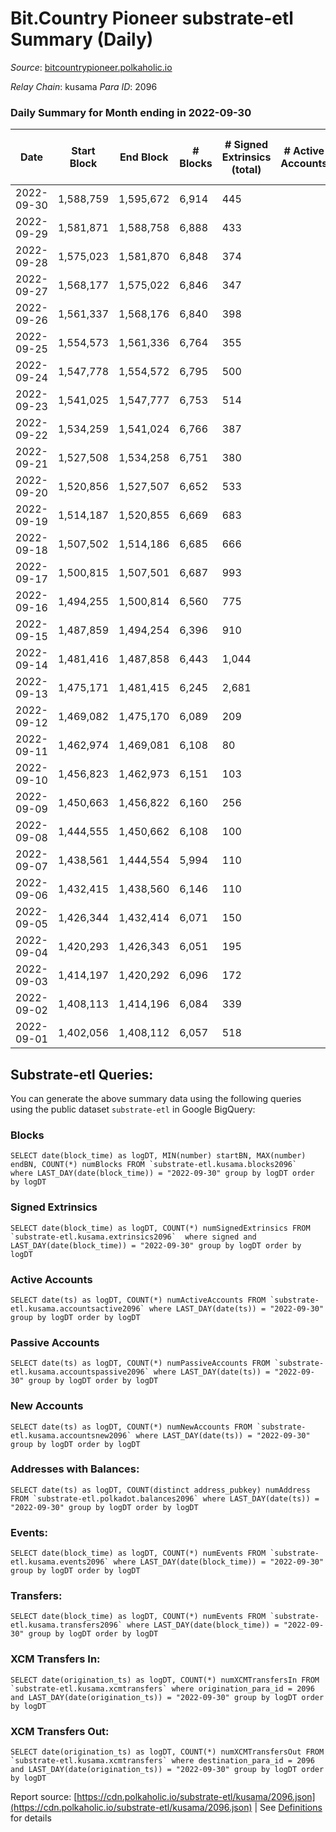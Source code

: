 # Bit.Country Pioneer substrate-etl Summary (Daily)

_Source_: [bitcountrypioneer.polkaholic.io](https://bitcountrypioneer.polkaholic.io)

*Relay Chain*: kusama
*Para ID*: 2096



### Daily Summary for Month ending in 2022-09-30


| Date | Start Block | End Block | # Blocks | # Signed Extrinsics (total) | # Active Accounts | # Passive | # New | # Addresses with Balances | # Events | # Transfers | # XCM Transfers In | # XCM Transfers Out | Issues | 
| ---- | ----------- | --------- | -------- | --------------------------- | ----------------- | --------- | ----- | ------------------------- | -------- | ----------- | ------------------ | ------------------- | ------ |
| 2022-09-30 | 1,588,759 | 1,595,672 | 6,914 | 445 |  |  |  | 22,690 | 23,528 | 6,263 ($13,544.53) |   |   |  |
| 2022-09-29 | 1,581,871 | 1,588,758 | 6,888 | 433 |  |  |  |  | 23,397 | 6,393 ($32,053.42) | 1 ($12.92) | 2 ($7.49) |  |
| 2022-09-28 | 1,575,023 | 1,581,870 | 6,848 | 374 |  |  |  |  | 22,611 | 5,987 ($86,246.11) |   |   |  |
| 2022-09-27 | 1,568,177 | 1,575,022 | 6,846 | 347 |  |  |  |  | 22,144 | 5,676 ($14,186.60) |   |   |  |
| 2022-09-26 | 1,561,337 | 1,568,176 | 6,840 | 398 |  |  |  |  | 23,195 | 6,449 ($24,296.06) |   |   |  |
| 2022-09-25 | 1,554,573 | 1,561,336 | 6,764 | 355 |  |  |  |  | 22,348 | 6,022 ($229,066.94) |   |   |  |
| 2022-09-24 | 1,547,778 | 1,554,572 | 6,795 | 500 |  |  |  |  | 23,957 | 6,334 ($8,226.06) |   |   |  |
| 2022-09-23 | 1,541,025 | 1,547,777 | 6,753 | 514 |  |  |  |  | 23,689 | 6,313 ($115.30) | 1 ($0.39) |   |  |
| 2022-09-22 | 1,534,259 | 1,541,024 | 6,766 | 387 |  |  |  |  | 22,725 | 6,022  |   |   |  |
| 2022-09-21 | 1,527,508 | 1,534,258 | 6,751 | 380 |  |  |  |  | 22,845 | 6,230  |   | 1 ($5.47) |  |
| 2022-09-20 | 1,520,856 | 1,527,507 | 6,652 | 533 |  |  |  |  | 23,938 | 6,588  |   |   |  |
| 2022-09-19 | 1,514,187 | 1,520,855 | 6,669 | 683 |  |  |  | 22,473 | 25,289 | 6,806  |   |   |  |
| 2022-09-18 | 1,507,502 | 1,514,186 | 6,685 | 666 |  |  |  | 22,419 | 25,090 | 6,757  |   |   |  |
| 2022-09-17 | 1,500,815 | 1,507,501 | 6,687 | 993 |  |  |  | 22,389 | 27,387 | 6,964  |   |   |  |
| 2022-09-16 | 1,494,255 | 1,500,814 | 6,560 | 775 |  |  |  | 22,322 | 25,492 | 6,799  |   | 10 ($1.19) |  |
| 2022-09-15 | 1,487,859 | 1,494,254 | 6,396 | 910 |  |  |  | 22,299 | 26,155 | 6,589  | 1 ($0.18) | 12 ($3.98) |  |
| 2022-09-14 | 1,481,416 | 1,487,858 | 6,443 | 1,044 |  |  |  | 22,252 | 26,946 | 6,707  |   | 15 ($1.80) |  |
| 2022-09-13 | 1,475,171 | 1,481,415 | 6,245 | 2,681 |  |  |  | 22,210 | 37,139 | 7,208  | 12 ($1.09) | 3 ($2.02) |  |
| 2022-09-12 | 1,469,082 | 1,475,170 | 6,089 | 209 |  |  |  | 22,076 | 17,837 | 3,702  | 2 ($0.11) | 3 ($0.36) |  |
| 2022-09-11 | 1,462,974 | 1,469,081 | 6,108 | 80 |  |  |  |  | 15,246 | 2,435  |   |   |  |
| 2022-09-10 | 1,456,823 | 1,462,973 | 6,151 | 103 |  |  |  |  | 15,620 | 2,712  |   |   |  |
| 2022-09-09 | 1,450,663 | 1,456,822 | 6,160 | 256 |  |  |  | 22,031 | 16,954 | 3,185  |   |   |  |
| 2022-09-08 | 1,444,555 | 1,450,662 | 6,108 | 100 |  |  |  | 22,016 | 15,072 | 2,284  |   |   |  |
| 2022-09-07 | 1,438,561 | 1,444,554 | 5,994 | 110 |  |  |  | 22,009 | 15,741 | 3,125  |   |   |  |
| 2022-09-06 | 1,432,415 | 1,438,560 | 6,146 | 110 |  |  |  | 22,005 | 15,984 | 3,036  |   |   |  |
| 2022-09-05 | 1,426,344 | 1,432,414 | 6,071 | 150 |  |  |  | 21,988 | 16,486 | 3,348  |   |   |  |
| 2022-09-04 | 1,420,293 | 1,426,343 | 6,051 | 195 |  |  |  | 21,956 | 17,247 | 3,908  |   |   |  |
| 2022-09-03 | 1,414,197 | 1,420,292 | 6,096 | 172 |  |  |  | 21,918 | 16,814 | 3,586  |   |   |  |
| 2022-09-02 | 1,408,113 | 1,414,196 | 6,084 | 339 |  |  |  | 21,912 | 19,566 | 5,149  |   |   |  |
| 2022-09-01 | 1,402,056 | 1,408,112 | 6,057 | 518 |  |  |  | 21,836 | 21,187 | 5,772  |   |   |  |

## Substrate-etl Queries:
You can generate the above summary data using the following queries using the public dataset `substrate-etl` in Google BigQuery:


### Blocks
```
SELECT date(block_time) as logDT, MIN(number) startBN, MAX(number) endBN, COUNT(*) numBlocks FROM `substrate-etl.kusama.blocks2096`  where LAST_DAY(date(block_time)) = "2022-09-30" group by logDT order by logDT
```


### Signed Extrinsics
```
SELECT date(block_time) as logDT, COUNT(*) numSignedExtrinsics FROM `substrate-etl.kusama.extrinsics2096`  where signed and LAST_DAY(date(block_time)) = "2022-09-30" group by logDT order by logDT
```


### Active Accounts
```
SELECT date(ts) as logDT, COUNT(*) numActiveAccounts FROM `substrate-etl.kusama.accountsactive2096` where LAST_DAY(date(ts)) = "2022-09-30" group by logDT order by logDT
```


### Passive Accounts
```
SELECT date(ts) as logDT, COUNT(*) numPassiveAccounts FROM `substrate-etl.kusama.accountspassive2096` where LAST_DAY(date(ts)) = "2022-09-30" group by logDT order by logDT
```


### New Accounts
```
SELECT date(ts) as logDT, COUNT(*) numNewAccounts FROM `substrate-etl.kusama.accountsnew2096` where LAST_DAY(date(ts)) = "2022-09-30" group by logDT order by logDT
```


### Addresses with Balances:
```
SELECT date(ts) as logDT, COUNT(distinct address_pubkey) numAddress FROM `substrate-etl.polkadot.balances2096` where LAST_DAY(date(ts)) = "2022-09-30" group by logDT order by logDT
```


### Events:
```
SELECT date(block_time) as logDT, COUNT(*) numEvents FROM `substrate-etl.kusama.events2096` where LAST_DAY(date(block_time)) = "2022-09-30" group by logDT order by logDT
```


### Transfers:
```
SELECT date(block_time) as logDT, COUNT(*) numEvents FROM `substrate-etl.kusama.transfers2096` where LAST_DAY(date(block_time)) = "2022-09-30" group by logDT order by logDT
```


### XCM Transfers In:
```
SELECT date(origination_ts) as logDT, COUNT(*) numXCMTransfersIn FROM `substrate-etl.kusama.xcmtransfers` where origination_para_id = 2096 and LAST_DAY(date(origination_ts)) = "2022-09-30" group by logDT order by logDT
```


### XCM Transfers Out:
```
SELECT date(origination_ts) as logDT, COUNT(*) numXCMTransfersOut FROM `substrate-etl.kusama.xcmtransfers` where destination_para_id = 2096 and LAST_DAY(date(origination_ts)) = "2022-09-30" group by logDT order by logDT
```



Report source: [https://cdn.polkaholic.io/substrate-etl/kusama/2096.json](https://cdn.polkaholic.io/substrate-etl/kusama/2096.json) | See [Definitions](/DEFINITIONS.md) for details
